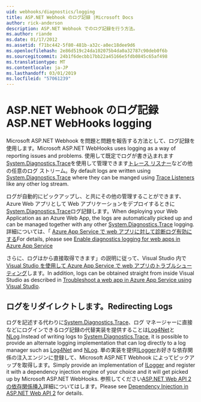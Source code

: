 ```yaml
---
uid: webhooks/diagnostics/logging
title: ASP.NET Webhook のログ記録 |Microsoft Docs
author: rick-anderson
description: ASP.NET Webhook でのログ記録を行う方法。
ms.author: riande
ms.date: 01/17/2012
ms.assetid: f71bc442-5f80-481b-a32c-a0ec18dee9d6
ms.openlocfilehash: 2e86d519c24da102075b4da0a32787c90deb0f6b
ms.sourcegitcommit: 24b1f6decbb17bb22a45166e5fdb0845c65af498
ms.translationtype: MT
ms.contentlocale: ja-JP
ms.lasthandoff: 03/01/2019
ms.locfileid: "57061239"
---
```

# <a name="aspnet-webhooks-logging"></a><span data-ttu-id="ce413-103">ASP.NET Webhook のログ記録</span><span class="sxs-lookup"><span data-stu-id="ce413-103">ASP.NET WebHooks logging</span></span>

<span data-ttu-id="ce413-104">Microsoft ASP.NET Webhook を問題と問題を報告する方法として、ログ記録を使用します。</span><span class="sxs-lookup"><span data-stu-id="ce413-104">Microsoft ASP.NET WebHooks uses logging as a way of reporting issues and problems.</span></span> <span data-ttu-id="ce413-105">使用して既定でログが書き込まれます[System.Diagnostics.Trace](https://msdn.microsoft.com/library/system.diagnostics.trace)を使用して管理できます[トレース リスナー](https://msdn.microsoft.com/library/system.diagnostics.tracelistener.aspx)などの他の任意のログ ストリーム。</span><span class="sxs-lookup"><span data-stu-id="ce413-105">By default logs are written using [System.Diagnostics.Trace](https://msdn.microsoft.com/library/system.diagnostics.trace) where they can be manged using [Trace Listeners](https://msdn.microsoft.com/library/system.diagnostics.tracelistener.aspx) like any other log stream.</span></span>

<span data-ttu-id="ce413-106">ログが自動的にピックアップし、と共にその他の管理することができます、Azure Web アプリとして Web アプリケーションをデプロイするときに[System.Diagnostics.Trace](https://msdn.microsoft.com/library/system.diagnostics.trace)ログ記録します。</span><span class="sxs-lookup"><span data-stu-id="ce413-106">When deploying your Web Application as an Azure Web App, the logs are automatically picked up and can be managed together with any other [System.Diagnostics.Trace](https://msdn.microsoft.com/library/system.diagnostics.trace) logging.</span></span> <span data-ttu-id="ce413-107">詳細については、「 [Azure App Service で web アプリに対して診断ログ有効にする](https://azure.microsoft.com/documentation/articles/web-sites-enable-diagnostic-log/)</span><span class="sxs-lookup"><span data-stu-id="ce413-107">For details, please see [Enable diagnostics logging for web apps in Azure App Service](https://azure.microsoft.com/documentation/articles/web-sites-enable-diagnostic-log/)</span></span>

<span data-ttu-id="ce413-108">さらに、ログはから直接取得できます」の説明に従って、Visual Studio 内で[Visual Studio を使用して Azure App Service で web アプリのトラブルシューティング](https://azure.microsoft.com/documentation/articles/web-sites-dotnet-troubleshoot-visual-studio/#webserverlogs)します。</span><span class="sxs-lookup"><span data-stu-id="ce413-108">In addition, logs can be obtained straight from inside Visual Studio as described in [Troubleshoot a web app in Azure App Service using Visual Studio](https://azure.microsoft.com/documentation/articles/web-sites-dotnet-troubleshoot-visual-studio/#webserverlogs).</span></span>

## <a name="redirecting-logs"></a><span data-ttu-id="ce413-109">ログをリダイレクトします。</span><span class="sxs-lookup"><span data-stu-id="ce413-109">Redirecting Logs</span></span>

<span data-ttu-id="ce413-110">ログを記述する代わりに[System.Diagnostics.Trace](https://msdn.microsoft.com/library/system.diagnostics.trace)、ログ マネージャーに直接などにログインできるログ記録の代替実装を提供することは[Log4Net](http://logging.apache.org/log4net/)と[NLog](http://nlog-project.org/).</span><span class="sxs-lookup"><span data-stu-id="ce413-110">Instead of writing logs to [System.Diagnostics.Trace](https://msdn.microsoft.com/library/system.diagnostics.trace), it is possible to provide an alternate logging implementation that can log directly to a log manager such as [Log4Net](http://logging.apache.org/log4net/) and [NLog](http://nlog-project.org/).</span></span> <span data-ttu-id="ce413-111">単の実装を提供[ILogger](https://github.com/aspnet/WebHooks/blob/master/src/Microsoft.AspNet.WebHooks.Common/Diagnostics/ILogger.cs)お好きな依存関係の注入エンジンに登録して、Microsoft ASP.NET Webhook によってピックアップを取得します。</span><span class="sxs-lookup"><span data-stu-id="ce413-111">Simply provide an implementation of [ILogger](https://github.com/aspnet/WebHooks/blob/master/src/Microsoft.AspNet.WebHooks.Common/Diagnostics/ILogger.cs) and register it with a dependency injection engine of your choice and it will get picked up by Microsoft ASP.NET WebHooks.</span></span> <span data-ttu-id="ce413-112">参照してください[ASP.NET Web API 2 の依存関係挿入](https://www.asp.net/web-api/overview/advanced/dependency-injection)詳細についてはします。</span><span class="sxs-lookup"><span data-stu-id="ce413-112">Please see [Dependency Injection in ASP.NET Web API 2](https://www.asp.net/web-api/overview/advanced/dependency-injection) for details.</span></span>
